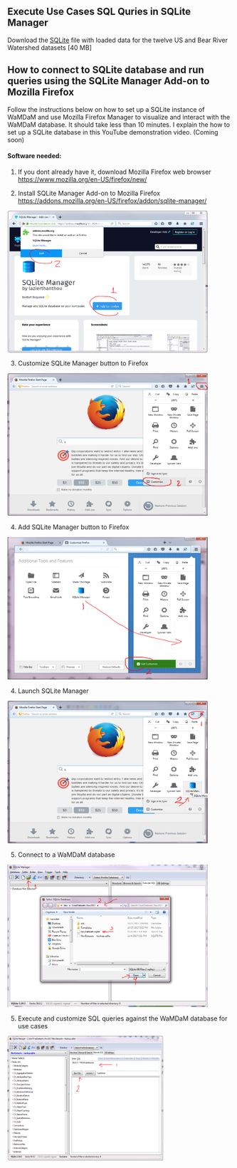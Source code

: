## Execute Use Cases SQL Quries in SQLite Manager 
Download the [SQLite](https://github.com/WamdamProject/WaMDaM_UseCases/blob/master/UseCases_files/3SQLite_database/BearRiver_datasets.sqlite?raw=true) file with loaded data for the twelve US and Bear River Watershed datasets [40 MB]


## How to connect to SQLite database and run queries using the SQLite Manager Add-on to Mozilla Firefox 
Follow the instructions below on how to set up a SQLite instance of WaMDaM and use Mozilla Firefox Manager to visualize and interact with the WaMDaM database. It should take less than 10 minutes. I explain the how to set up a SQLite database in this YouTube demonstration video. (Coming soon)
#### Software needed:

1. If you dont already have it, download Mozilla Firefox web browser
https://www.mozilla.org/en-US/firefox/new/

2.	Install SQLite Manager Add-on to Mozilla Firefox
https://addons.mozilla.org/en-US/firefox/addon/sqlite-manager/    
<img src="/UseCases_files/3SQLite_database/SQLite_Manager_screenshots/add0.PNG" alt="alt text" align="center" width="450" height="320">   

3. Customize SQLite Manager button to Firefox     
<img src="/UseCases_files/3SQLite_database/SQLite_Manager_screenshots//add.PNG" alt="alt text" width="450" height="320">

4. Add SQLite Manager button to Firefox    
<img src="/UseCases_files/3SQLite_database/SQLite_Manager_screenshots/add2.PNG" alt="alt text" width="450" height="320">

4. Launch SQLite Manager    
<img src="/UseCases_files/3SQLite_database/SQLite_Manager_screenshots/Launch_it.PNG" alt="alt text" width="450" height="320">

5. Connect to a WaMDaM database
<img src="/UseCases_files/3SQLite_database/SQLite_Manager_screenshots/connect.PNG" alt="alt text" width="450" height="320">

5. Execute and customize SQL queries against the WaMDaM database for use cases   
<img src="/UseCases_files/3SQLite_database/SQLite_Manager_screenshots/execute.PNG" alt="alt text" width="350" height="280">   
